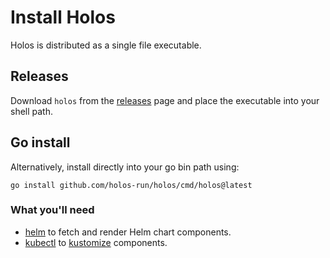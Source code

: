 # Install Holos

Holos is distributed as a single file executable.

## Releases

Download `holos` from the [releases](https://github.com/holos-run/holos/releases) page and place the executable into your shell path.

## Go install

Alternatively, install directly into your go bin path using:

```shell
go install github.com/holos-run/holos/cmd/holos@latest
```

### What you'll need

- [helm](https://github.com/helm/helm/releases) to fetch and render Helm chart components.
- [kubectl](https://kubernetes.io/docs/tasks/tools/) to [kustomize](https://kustomize.io/) components.

